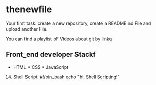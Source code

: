 # thenewfile
Your first task: create a new repository, create a README.nd File and upload another File.

You can find a playlist oF Videos about git by [link](https://www.youtube.com/watch?v=75QStdC3WgA)q
## Front_end developer Stackf

* HTML
﻿﻿* CSS
﻿﻿* JavaScript
14. Shell Script:
#!/bin_bash
echo "hi, Shell Scripting!"

